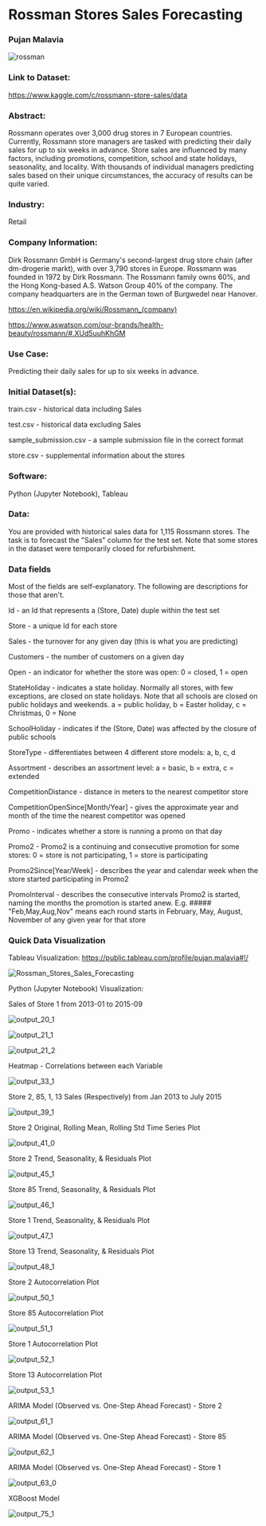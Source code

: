 # Rossman Stores Sales Forecasting
### Pujan Malavia

![rossman](https://user-images.githubusercontent.com/19572673/62430687-d2b39680-b6ed-11e9-83e0-ae936209d6fe.png)

### Link to Dataset:

https://www.kaggle.com/c/rossmann-store-sales/data

### Abstract:
Rossmann operates over 3,000 drug stores in 7 European countries. Currently, Rossmann store managers are tasked with predicting their daily sales for up to six weeks in advance. Store sales are influenced by many factors, including promotions, competition, school and state holidays, seasonality, and locality. With thousands of individual managers predicting sales based on their unique circumstances, the accuracy of results can be quite varied. 

### Industry:
Retail

### Company Information:
Dirk Rossmann GmbH is Germany's second-largest drug store chain (after dm-drogerie markt), with over 3,790 stores in Europe.
Rossmann was founded in 1972 by Dirk Rossmann.
The Rossmann family owns 60%, and the Hong Kong-based A.S. Watson Group 40% of the company. The company headquarters are in the German town of Burgwedel near Hanover.

https://en.wikipedia.org/wiki/Rossmann_(company)

https://www.aswatson.com/our-brands/health-beauty/rossmann/#.XUd5uuhKhGM

### Use Case:
Predicting their daily sales for up to six weeks in advance.

### Initial Dataset(s):
train.csv - historical data including Sales

test.csv - historical data excluding Sales

sample_submission.csv - a sample submission file in the correct format

store.csv - supplemental information about the stores

### Software:
Python (Jupyter Notebook), Tableau

### Data:

You are provided with historical sales data for 1,115 Rossmann stores. The task is to forecast the "Sales" column for the test set. Note that some stores in the dataset were temporarily closed for refurbishment.

### Data fields

Most of the fields are self-explanatory. The following are descriptions for those that aren't.

Id - an Id that represents a (Store, Date) duple within the test set

Store - a unique Id for each store

Sales - the turnover for any given day (this is what you are predicting)

Customers - the number of customers on a given day

Open - an indicator for whether the store was open: 0 = closed, 1 = open

StateHoliday - indicates a state holiday. Normally all stores, with few exceptions, are closed on state holidays. Note that all schools are closed on public holidays and weekends. a = public holiday, b = Easter holiday, c = Christmas, 0 = None

SchoolHoliday - indicates if the (Store, Date) was affected by the closure of public schools

StoreType - differentiates between 4 different store models: a, b, c, d

Assortment - describes an assortment level: a = basic, b = extra, c = extended

CompetitionDistance - distance in meters to the nearest competitor store

CompetitionOpenSince[Month/Year] - gives the approximate year and month of the time the nearest competitor was opened

Promo - indicates whether a store is running a promo on that day

Promo2 - Promo2 is a continuing and consecutive promotion for some stores: 0 = store is not participating, 1 = store is participating

Promo2Since[Year/Week] - describes the year and calendar week when the store started participating in Promo2

PromoInterval - describes the consecutive intervals Promo2 is started, naming the months the promotion is started anew. E.g. ##### "Feb,May,Aug,Nov" means each round starts in February, May, August, November of any given year for that store

### Quick Data Visualization

Tableau Visualization:
https://public.tableau.com/profile/pujan.malavia#!/

![Rossman_Stores_Sales_Forecasting](https://user-images.githubusercontent.com/19572673/80853482-58be2880-8bff-11ea-85ed-9776913c6255.PNG)

Python (Jupyter Notebook) Visualization:

Sales of Store 1 from 2013-01 to 2015-09

![output_20_1](https://user-images.githubusercontent.com/19572673/85776145-6a4b1a80-b6ee-11ea-961b-c55918784bdf.png)


![output_21_1](https://user-images.githubusercontent.com/19572673/85776146-6ae3b100-b6ee-11ea-9590-05fcb40f8841.png)


![output_21_2](https://user-images.githubusercontent.com/19572673/85776148-6ae3b100-b6ee-11ea-8e73-06cd43d81377.png)

Heatmap - Correlations between each Variable

![output_33_1](https://user-images.githubusercontent.com/19572673/85776149-6ae3b100-b6ee-11ea-943c-a610cdca4403.png)

Store 2, 85, 1, 13 Sales (Respectively) from Jan 2013 to July 2015

![output_39_1](https://user-images.githubusercontent.com/19572673/85776150-6b7c4780-b6ee-11ea-8065-71fc2ef72e21.png)

Store 2 Original, Rolling Mean, Rolling Std Time Series Plot

![output_41_0](https://user-images.githubusercontent.com/19572673/85776151-6b7c4780-b6ee-11ea-9d11-089b59a858a3.png)

Store 2 Trend, Seasonality, & Residuals Plot

![output_45_1](https://user-images.githubusercontent.com/19572673/85776153-6b7c4780-b6ee-11ea-9d0a-bd8d20d6a3f1.png)

Store 85 Trend, Seasonality, & Residuals Plot

![output_46_1](https://user-images.githubusercontent.com/19572673/85776154-6c14de00-b6ee-11ea-90c9-356f9dc41673.png)

Store 1 Trend, Seasonality, & Residuals Plot

![output_47_1](https://user-images.githubusercontent.com/19572673/85776156-6c14de00-b6ee-11ea-86a9-658f5cbe8db4.png)

Store 13 Trend, Seasonality, & Residuals Plot

![output_48_1](https://user-images.githubusercontent.com/19572673/85776157-6c14de00-b6ee-11ea-958a-d7b6f9208132.png)

Store 2 Autocorrelation Plot

![output_50_1](https://user-images.githubusercontent.com/19572673/85776159-6c14de00-b6ee-11ea-95bd-cfd496833929.png)

Store 85 Autocorrelation Plot

![output_51_1](https://user-images.githubusercontent.com/19572673/85776160-6cad7480-b6ee-11ea-8805-7ad43c2d6979.png)

Store 1 Autocorrelation Plot

![output_52_1](https://user-images.githubusercontent.com/19572673/85776161-6cad7480-b6ee-11ea-92cf-dffc1d141ac0.png)

Store 13 Autocorrelation Plot

![output_53_1](https://user-images.githubusercontent.com/19572673/85776163-6cad7480-b6ee-11ea-8a5d-85a63a3ded4e.png)

ARIMA Model (Observed vs. One-Step Ahead Forecast) - Store 2

![output_61_1](https://user-images.githubusercontent.com/19572673/85776164-6cad7480-b6ee-11ea-9bcb-aa3f0aa7e910.png)

ARIMA Model (Observed vs. One-Step Ahead Forecast) - Store 85

![output_62_1](https://user-images.githubusercontent.com/19572673/85776166-6d460b00-b6ee-11ea-9dd9-14be70c984d0.png)

ARIMA Model (Observed vs. One-Step Ahead Forecast) - Store 1

![output_63_0](https://user-images.githubusercontent.com/19572673/85776167-6d460b00-b6ee-11ea-8566-147042a1165d.png)

XGBoost Model

![output_75_1](https://user-images.githubusercontent.com/19572673/85776168-6d460b00-b6ee-11ea-909b-7e8e39e0c5a3.png)
